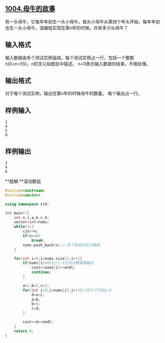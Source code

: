 ## [1004.母牛的故事](https://www.dotcpp.com/oj/problem1004.html)

有一头母牛，它每年年初生一头小母牛。每头小母牛从第四个年头开始，每年年初也生一头小母牛。请编程实现在第n年的时候，共有多少头母牛？

## 输入格式

输入数据由多个测试实例组成，每个测试实例占一行，包括一个整数n(0<n<55)，n的含义如题目中描述。
n=0表示输入数据的结束，不做处理。

## 输出格式

对于每个测试实例，输出在第n年的时候母牛的数量。
每个输出占一行。

## 样例输入

```
2
4
5
0
```

## 样例输出

```
2
4
6
```

**题解:**滚动数组

```c++
#include<iostream>
#include<vector>

using namespace std;

int main(){
	int n,i,a,b,c,d;
	vector<int>nums;
	while(1){
		cin>>n;
		if(n==0)
			break;
		nums.push_back(n);//多个测试点存入数组
	}

	for(int i=0;i<nums.size();i++){
		if(nums[i]<4){//1-3无法计算直接输出
	    	cout<<nums[i]<<endl;
	    	continue;
		}

		a=1,b=2,c=3;
		for(int j=3;j<nums[i];j++){//前三个已知j=3
			d=a+c;
			a=b;
			b=c;
			c=d;
		}

		cout<<d<<endl;
	}
    return 0;
}
```

